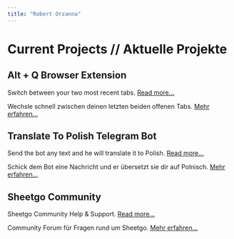 ```yaml
---
title: "Robert Orzanna"
---
```


# Current Projects // Aktuelle Projekte

## Alt + Q Browser Extension
Switch between your two most recent tabs. [Read more...](https://github.com/orschiro/AltQ)

Wechsle schnell zwischen deinen letzten beiden offenen Tabs. [Mehr erfahren...](https://github.com/orschiro/AltQ)

## Translate To Polish Telegram Bot
Send the bot any text and he will translate it to Polish. [Read more...](https://t.me/@TranslatePolishBot)

Schick dem Bot eine Nachricht und er übersetzt sie dir auf Polnisch. [Mehr erfahren...](https://t.me/@TranslatePolishBot)

## Sheetgo Community
Sheetgo Community Help & Support. [Read more...](https://www.sheetgo-community.com/)

Community Forum für Fragen rund um Sheetgo. [Mehr erfahren...](https://www.sheetgo-community.com/)
